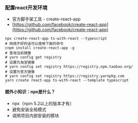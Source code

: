 ### 配置react开发环境
- 官方脚手架工具 - create-react-app
- [https://github.com/facebook/create-react-app](https://github.com/facebook/create-react-app)
  
``` shell
npx create-react-app ts-with-react --typescript
# 网络不好的话可以使用下面的命令
cnpm install create-react-app -g
# 查询当前镜像
# yarn config get registry
# 设置为淘宝镜像
# yarn config set registry https://registry.npm.taobao.org/
# 设置为官方镜像
# yarn config set registry https://registry.yarnpkg.com
yarn create react-app ts-with-react --template typescript
```

#### 题外小知识：npx是什么？
- npx（npm 5.2以上的版本才有）
- 避免安装全局模式
- 调用项目内部安装的模块
